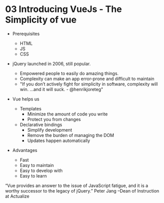 # 03 Introducing VueJs - The Simplicity of vue

- Prerequisites
	- HTML
	- JS
	- CSS
- jQuery launched in 2006, still popular.
	- Empowered people to easily do amazing things.
	- Complexity can make an app error-prone and difficult to maintain
	- "If you don’t actively fight for simplicity in software, complexity will win. …and it will suck. - @henrikjoreteg"

- Vue helps us
	- Templates
		- Minimize the amount of code you write
		- Protect you from changes
	- Declarative bindings
		- Simplify development
		- Remove the burden of managing the DOM
		- Updates happen automatically

- Advantages
	- Fast
	- Easy to maintain
	- Easy to develop with
	- Easy to learn

“Vue provides an answer to the issue of JavaScript fatigue, and it is a worthy successor to the legacy of jQuery.”
Peter Jang –Dean of Instruction at Actualize